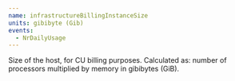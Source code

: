 ```yaml
---
name: infrastructureBillingInstanceSize
units: gibibyte (Gib)
events:
  - NrDailyUsage
---
```


Size of the host, for CU billing purposes. Calculated as: number of processors multiplied by memory in gibibytes (GiB).